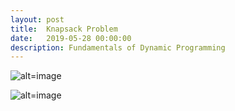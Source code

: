 ```yaml
---
layout: post
title:  Knapsack Problem
date:   2019-05-28 00:00:00
description: Fundamentals of Dynamic Programming
---
```


![alt=image](../../../img/Knapsack%20Problem/bear_sketch@2x.png)

![alt=image](../../../img/Knapsack%20Problem/bear_sketch@2x%202.png)


